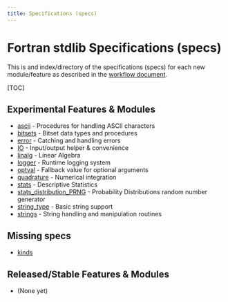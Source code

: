 ```yaml
---
title: Specifications (specs)
---
```


# Fortran stdlib Specifications (specs)

This is and index/directory of the specifications (specs) for each new module/feature as described in the
[workflow document](../Workflow.html).

[TOC]

## Experimental Features & Modules

 - [ascii](./stdlib_ascii.html) - Procedures for handling ASCII characters
 - [bitsets](./stdlib_bitsets.html) - Bitset data types and procedures
 - [error](./stdlib_error.html) - Catching and handling errors
 - [IO](./stdlib_io.html) - Input/output helper & convenience
 - [linalg](./stdlib_linalg.html) - Linear Algebra
 - [logger](./stdlib_logger.html) - Runtime logging system
 - [optval](./stdlib_optval.html) - Fallback value for optional arguments
 - [quadrature](./stdlib_quadrature.html) - Numerical integration
 - [stats](./stdlib_stats.html) - Descriptive Statistics
 - [stats_distribution_PRNG](./stdlib_stats_distribution_PRNG.html) - Probability Distributions random number generator
 - [string\_type](./stdlib_string_type.html) - Basic string support
 - [strings](./stdlib_strings.html) - String handling and manipulation routines

## Missing specs

 - [kinds](https://github.com/fortran-lang/stdlib/blob/master/src/stdlib_kinds.f90)

## Released/Stable Features & Modules

 - (None yet)
